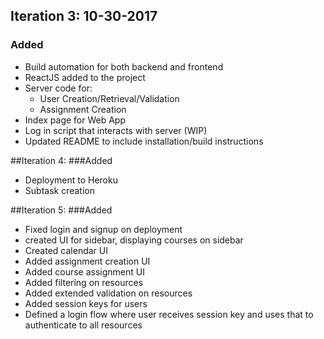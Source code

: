 ## Iteration 3: 10-30-2017
### Added
- Build automation for both backend and frontend
- ReactJS added to the project
- Server code for:
  - User Creation/Retrieval/Validation
  - Assignment Creation
- Index page for Web App
- Log in script that interacts with server (WIP)
- Updated README to include installation/build instructions

##Iteration 4:
###Added
- Deployment to Heroku
- Subtask creation

##Iteration 5:
###Added
- Fixed login and signup on deployment
- created UI for sidebar, displaying courses on sidebar
- Created calendar UI
- Added assignment creation UI
- Added course assignment UI
- Added filtering on resources 
- Added extended validation on resources
- Added session keys for users
- Defined a login flow where user receives session key and uses that to 
    authenticate to all resources
